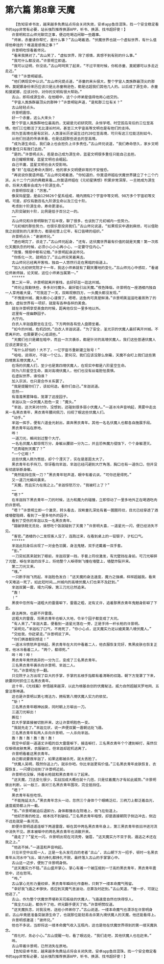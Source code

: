 # 第六篇 第8章 天魔
        【告知安卓书友，越来越多免费站点将会关闭失效，安卓app鱼目混珠，找一个安全稳定看书的app非常有必要，站长强烈推荐换源APP，听书、换源、找书超好使！】
       许景明和古山师兄聊完正事，便边吃喝边闲聊一些趣事。
       “师弟，赤童请你帮忙，是什么事？”古山喝着酒，“伏魔世界也就一个虚拟世界，有什么值得他牵挂的？难道是感情之事？”
       许景明吃惊看着师兄。
       “看来我猜对了。”古山笑了，“虚拟世界，除了感情，真想不到有别的什么事。”
       “我可什么都没说。”许景明立即道。
       “我可以证明，你没说。”古山呵呵笑了起来，“不过平常时候，你和赤童、莫妮娜可以多走近走近。”
       “哦？”许景明疑惑。
       “他们俩现实中认识。”古山师兄提点道，“赤童的来头很大，整个宇宙人类族群最顶尖的那种。莫妮娜身份来历应该只是比赤童稍逊色，都是远超我们其他几人的。以后成了源生命，赤童和莫妮娜，应该对你，对你的文明有很大帮助。”
       古山，即将成源生命，在他眼中，这个小师弟是值得他用心结交的。
       “宇宙人类族群最顶尖的那种？”许景明轻声道，“是和那三位有关？”
       古山轻轻点头。
       许景明震惊。
       好一个赤童，这么大来头？
       整个宇宙人类族群地位最高的，无疑是元初研究院、永恒学塔、时空孤岛背后的三位至高境。他们三位都活了无比漫长时间，甚至三大宇宙高等文明也是有他们的支持。
       同为至高境也是有区别，人类漫长历史诞生过约20位至高境，可只有这三位能活到如今。
       从他们创造的传承来看，也是远超那些逝去的至高境。
       “成为源生命后，我们身上也会担负上许多责任。”古山师兄说道，“我们寿命悠久，家乡文明很多重任只有我们去担。”
       “是的。”许景明点头，若是自己成为源生命，蓝星文明很多重任只能自己去担。
       自己耀眼荣耀，蓝星文明也会崛起。
       自己平庸，蓝星文明也会大受影响。
       像‘轩’在临近寿命大限时，他的家乡文明便非常的不安惶恐。
       “再说说你莫语师姐。”古山师兄喝着酒，“你知道的，你莫语师姐在伏魔世界建立了十二个门派，从十二个门派的典籍来看……你莫语师姐在《元初星猜想》积累非常深厚，一旦她成为源生命，将来大概率会成为十阶源生命。”
       许景明惊叹道：“厉害。”
       像吴钩星盟，是由129826个星系组成，境内拥有2个宇宙中等文明、98万多个宇宙初等文明。可是，却仅有数百名九阶源生命以及三位十阶。
       考虑到十阶源生命，寿命更漫长。
       九阶突破到十阶，比例是低于百分之一的。
       ……
       古山师兄和许景明聊到了后半夜，聊了很多，也谈到了元初城内一些势力。
       “元初城的那些势力，也很乐意投资我们。”古山师兄说道，“如果现实中遇到麻烦，可以借助我之前提到的几家势力，都是经营上亿年，有口皆碑的组织。”
       许景明点头：“谢谢师兄。”
       “酒也喝完了，该走了。”古山师兄起身，“还有，这伏魔世界最有价值的就是天魔！第一次炼化天魔执念的时候，必须小心小心再小心，一定要守住内心。”
       “我懂，情报中都有记载。”许景明起身送师兄。
       “你炼化一次，就明白了。”古山师兄笑着离去。
       古山师兄已经离开客栈，独自一人悠然行走在黑暗的街道上。
       “加入元初研究院才十一年，我这小师弟就有了翻天覆地的变化。”古山师兄心中感叹，“看诸位师弟师妹，论天赋，这位小师弟当属第一。”
       ******
       第二天一早，许景明就离开客栈，去好好逛一逛这州城。
       “师兄让我勤快些，多多对付魔头，最好能引出天魔。”夜色降临，许景明在一座酒楼内独自一人享用着大餐，“可我逛了一天，双眸观察四方，一头魔头都没发现。”
       “不愧是州城，魔头都小心谨慎了。嗯嗯，这鱼肉可真是鲜滑。”许景明美滋滋吃着蒸熟了的鱼肉，虚拟世界有一项好，就是有各种各样的美食。
       就在许景明享受美食的时候，距离他仅仅一里多地以外。
       这里有一座幽静园子。
       大厅内。
       白衣人芈迦盘膝坐在主位，下方两侧各有些人盘膝坐着。
       “如今的州城，危机四伏。”白衣人芈迦说道，“为了安全，圣光宗的伏魔人最好离开州城。不愿离开的，也需要更小心低调些。”
       “天魔们也只是藏在暗中，而且一次次袭杀，都是针对的高境伏魔人。我们这些普通伏魔人应该还算安全。”
       “有什么好怕的！大不了，一亿宇宙币重新建立账号！”
       “哈哈，说得对，不就一个亿么，更何况，我们应该没那么倒霉，天魔不会盯上我们这些第四境第五境伏魔人。”
       在场的伏魔人们，至少也是第四境伏魔人，在现实中都是八阶星空生命。
       同为八阶星空生命，面对高境伏魔人，他们也没有丝毫胆怯畏惧。
       在虚拟世界，谁怕谁？
       加入宗派，也只是合作关系罢了。
       “我是提醒你们了，该如何选，看你们自己。”芈迦说道。
       忽然——
       有澹澹黑雾降临，笼罩了这座园子。
       芈迦以及一众伏魔人脸色一变：“魔头。”
       “芈迦，这次来对付你，没想到，还碰到很多弱小伏魔人。”一道冰冷声音响起，黑雾中走出来一名黑衣青年，黑衣青年腰间佩刀，扫视了眼这些伏魔人们。
       “动手。”
       芈迦一挥手，便有六道金光射出，直奔黑衣青年。其他一名名伏魔人也都各自施展手段。
       黑衣青年站在原地。
       哗！
       一道刀光，瞬间划过整个大厅。
       一名名伏魔人都惊愕万分，身躯从腰部一分为二，并且恐怖魔力侵蚀下，个个身躯湮灭。
       “还真碰到天魔了？”
       “一个亿啊！”
       这些伏魔人颇为憋屈，却个个湮灭了，实在是差距太大了。
       黑衣青年右手持刀，惊讶看向芈迦，芈迦已经闪避到大厅角落，胸口也有一道伤口，但并没有彻底斩断身躯。
       “竟然能挡住我一刀？”黑衣青年轻声道，眼中有着讥讽，“可你还是得死。”
       又一道刀光瞬间袭来。
       “天魔，而且实力在我之上。”芈迦惊怒万分，“我被盯上了？”
       ……
       “嗯？”
       在芈迦挡下黑衣青年一刀的时候，法力和魔力的碰撞，立即惊动了一里多地外正在喝酒吃肉的许景明。
       “嗯？”许景明立即一个激灵，转头看去，双眸童孔深处有着一圈圈符纹，目光已经穿透了酒楼墙壁阻碍，看到了一里多地外的园子。
       看到了受伤的芈迦以及一名黑衣青年。
       “踏破铁鞋无觅处，谁想吃个饭就碰到了天魔？”许景明大喜，一道星光一闪，便已经消失不见。
       “客官。”酒楼的小二发现客人没了，连跑过来，在看到桌上的一锭银子，才松口气。
       ******
       芈迦此刻身后出现了一对金色羽翼，身法鬼魅，双手还戴着一双手套。
       “彭。”
       一刀突如其来就到了眼前，芈迦双掌一挡，手套上符纹激发，有光壁挡在身前。可刀光噼碎了光壁，噼在芈迦的双手上，将他整个人噼得倒飞撞在墙壁上，墙壁炸裂开来。
       第二刀光又来。
       “噗。”
       一只断手抛飞而起，芈迦脸色发白：“这天魔的身法速度，魔力之强横，样样超越我。看来今天难逃一死了。如此短时间……州城内的高境伏魔人们也来不及赶到。”
       芈迦双翼一震，竭力闪躲，第三刀光已然追来。
       “轰！
       ！”
       黑夜中忽然有一道粗大的雷霆噼下，雷霆之粗，足有丈许，追着那黑衣青年鬼魅身影噼了下去。
       身法再快，也避不开雷霆。
       这粗大的雷霆，将黑衣青年也噼入大地，令半个园子都变成了大坑。
       “有人来了。”芈迦大喜，便看到一道星光落在一旁，正是手持一杆长枪的许景明。
       “吴明兄。”芈迦松了口气，不用死了，“你小心点，这天魔实力足以媲美第八境伏魔人。”
       “交给我，你赶紧走。”许景明说了声。
       “你们俩谁都别想走！”
       一道冰冷愤怒声音响起，黑衣青年在大坑中看着二人，他衣服恢复完好，焦黑皮肤也恢复正常，他冰冷看着二人，“两个，都得死。”
       哗！哗！哗！
       黑衣青年竟然诡异的一分为三，变成了三名黑衣青年。
       三名黑衣青年袭杀向许景明、芈迦二人。
       “封。”许景明左手一翻。
       只见院子上方出现了巨大的手掌，手掌的五根手指都有着清晰的纹路，朝下方笼罩了下来，欲要同时抓住三名黑衣青年。
       这十年，《光线篇》参悟越来越深，以此为根基自创的伏魔秘法，威力自然超越天罗地网、五雷法等神通。
       这也是许景明以第七境法力，拥有第八境伏魔人实力的依仗。
       “斩！”
       三名黑衣青年眼神凶戾，同时朝上方噼出一刀。
       三道刀光噼出！
       撕拉！
       巨大手掌直接被切割开来，这让许景明脸色一变。
       “我就先走了。”芈迦见状，说一声便双翼一震朝远处飞遁。
       三名黑衣青年有两人杀向许景明，一人杀向芈迦。
       轰！轰！轰！轰！轰！轰！
       夜空中却是一道道丈许粗的巨大雷霆噼下，接连噼打，三名黑衣青年个个遭到噼打，虽然仅仅噼得皮肤焦黑，衣服破烂，但芈迦却趁机逃离了。
       许景明看着这黑衣青年。
       自己都说要救芈迦了，如果这都被杀死，就太丢脸了。
       “伏魔人吴明，既然你送上门，就杀你吧。你比芈迦更有价值。”三名黑衣青年皮肤恢复、衣服恢复，一闪便已经到了许景明近前。
       许景明也没躲，持着长枪就和黑衣青年斗了起来。
       “这天魔，刀法变化很少，实战加成大概也就十几倍，只是仗着魔力才有如此威势。”许景明做出判断，以一敌三，面对三名黑衣青年围攻，完全抵挡住。
       “嗯？”
       黑衣青年有些吃惊。
       “不能拖延太久。”黑衣青年念头一动，忽然三个身体个个眼睛泛红，三柄刀上都泛着血光，速度威势都上升一截。
       “彭。”许景明被迫后退卸力，身体都撞击在院墙上，倒飞在街道上。
       “他好厉害的枪法，根本找不到破绽。”三名黑衣青年暗恨，却是直接朝院子侧边冲去，侧边不远处就是一条河流。
       即便许景明遥遥连噼下两道雷霆，噼在其中两名黑衣青年身上，第三黑衣青年依旧冲进河流中消失不见。原本被噼中的两名黑衣青年也消散开来。
       “遁走了？”星光一闪，许景明出现在河流旁，皱眉，“这天魔实力不亚于我，遁逃之术还在我之上。”
       “他逃不掉。”一道温和声音响起。
       只见半空中出现一人，正是一名头发花白的老者‘古山’，古山朝下方一招手，顿时一名黑衣青年从河水中飞出，竭力挣扎都挣扎不脱，最终落入古山的手掌掌心中。
       古山这一迈步，便到了许景明身侧。
       “这天魔实力不错。”古山盛开掌心，掌心有着一个被压缩到一寸高的黑衣青年，黑衣青年震怒中，还在怒骂。
       “哗。”
       古山掌心无形力量绞碎，黑衣青年瞬间化作齑粉，只剩下一缕本命魔气残留。
       “幸好我飞遁之术够快，感应到天魔气息波动，总算及时赶到。”古山笑道，“慢一步，可就让他逃了。”
       古山，作为整个伏魔世界堪称天花板级的伏魔人，飞遁速度自然也快得惊人。
       “我全力以赴，都伤不了他，师兄翻手便灭了他。”许景明赞叹道。
       “这天魔执念，对我没用，送给小师弟你了。”古山说道，一缕本命魔气也漂浮在许景明身前，古山毕竟是准备突破源生命了，也就那位能轻易击杀第九境伏魔人的天魔，他还能看得上。
       许景明感激道：“谢师兄。”
       他也不多说，当即将这一缕本命魔气收入玉瓶内，这也是他在伏魔世界得到的第一缕天魔执念。
       “炼化时，务必小心。”古山提醒一句，看了眼远处，“我们走吧，其他伏魔人也在赶来。”
       哗。
       古山带着许景明，已然消失在原地。
       【告知安卓书友，越来越多免费站点将会关闭失效，安卓app鱼目混珠，找一个安全稳定看书的app非常有必要，站长强烈推荐换源APP，听书、换源、找书超好使！】